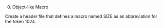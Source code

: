 0. Object-like Macro

Create a header file that defines a macro named SIZE as an abbreviation for the token 1024.
